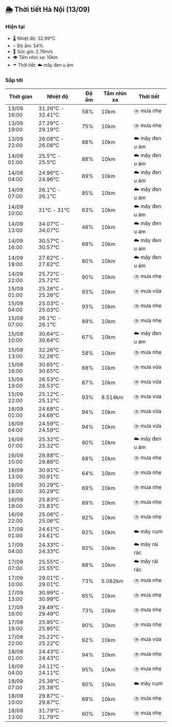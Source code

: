 ## 🌦️ Thời tiết Hà Nội (13/09)

### Hiện tại

- 🌡️ Nhiệt độ: 32.99℃
- 💦 Độ ẩm: 54%
- 💨 Sức gió: 2.76m/s
- 👁️ Tầm nhìn xa: 10km
- ☂️ Thời tiết: ☁️ mây đen u ám

### Sắp tới

| Thời gian | Nhiệt độ | Độ ẩm | Tầm nhìn xa | Thời tiết |
| --- | --- | --- | --- | --- |
| 13/09 16:00 | 31.26℃ - 32.41℃ | 58% | 10km | ⛈️ mưa nhẹ |
| 13/09 19:00 | 27.29℃ - 29.19℃ | 75% | 10km | ⛈️ mưa nhẹ |
| 13/09 22:00 | 26.08℃ - 26.08℃ | 88% | 10km | ☁️ mây đen u ám |
| 14/09 01:00 | 25.5℃ - 25.5℃ | 88% | 10km | ☁️ mây đen u ám |
| 14/09 04:00 | 24.96℃ - 24.96℃ | 89% | 10km | ☁️ mây đen u ám |
| 14/09 07:00 | 26.1℃ - 26.1℃ | 85% | 10km | ☁️ mây đen u ám |
| 14/09 10:00 | 31℃ - 31℃ | 63% | 10km | ☁️ mây đen u ám |
| 14/09 13:00 | 34.07℃ - 34.07℃ | 48% | 10km | ☁️ mây đen u ám |
| 14/09 16:00 | 30.57℃ - 30.57℃ | 68% | 10km | ☁️ mây đen u ám |
| 14/09 19:00 | 27.62℃ - 27.62℃ | 80% | 10km | ☁️ mây đen u ám |
| 14/09 22:00 | 25.72℃ - 25.72℃ | 90% | 10km | ⛈️ mưa nhẹ |
| 15/09 01:00 | 25.26℃ - 25.26℃ | 93% | 10km | ⛈️ mưa vừa |
| 15/09 04:00 | 25.03℃ - 25.03℃ | 93% | 10km | ⛈️ mưa nhẹ |
| 15/09 07:00 | 26.1℃ - 26.1℃ | 89% | 10km | ⛈️ mưa nhẹ |
| 15/09 10:00 | 30.64℃ - 30.64℃ | 67% | 10km | ☁️ mây đen u ám |
| 15/09 13:00 | 32.26℃ - 32.26℃ | 58% | 10km | ⛈️ mưa nhẹ |
| 15/09 16:00 | 30.65℃ - 30.65℃ | 68% | 10km | ⛈️ mưa vừa |
| 15/09 19:00 | 26.53℃ - 26.53℃ | 87% | 10km | ⛈️ mưa vừa |
| 15/09 22:00 | 25.12℃ - 25.12℃ | 93% | 8.514km | ⛈️ mưa vừa |
| 16/09 01:00 | 24.68℃ - 24.68℃ | 94% | 10km | ⛈️ mưa vừa |
| 16/09 04:00 | 24.59℃ - 24.59℃ | 94% | 10km | ⛈️ mưa vừa |
| 16/09 07:00 | 25.32℃ - 25.32℃ | 90% | 10km | ☁️ mây đen u ám |
| 16/09 10:00 | 29.88℃ - 29.88℃ | 68% | 10km | ⛈️ mưa nhẹ |
| 16/09 13:00 | 30.91℃ - 30.91℃ | 64% | 10km | ⛈️ mưa nhẹ |
| 16/09 16:00 | 30.29℃ - 30.29℃ | 69% | 10km | ⛈️ mưa nhẹ |
| 16/09 19:00 | 25.83℃ - 25.83℃ | 89% | 10km | ⛈️ mưa nhẹ |
| 16/09 22:00 | 25.06℃ - 25.06℃ | 92% | 10km | ⛈️ mưa nhẹ |
| 17/09 01:00 | 24.61℃ - 24.61℃ | 92% | 10km | ☁️ mây cụm |
| 17/09 04:00 | 24.33℃ - 24.33℃ | 92% | 10km | ☁️ mây rải rác |
| 17/09 07:00 | 25.55℃ - 25.55℃ | 88% | 10km | ☁️ mây rải rác |
| 17/09 10:00 | 29.01℃ - 29.01℃ | 73% | 5.082km | ⛈️ mưa nhẹ |
| 17/09 13:00 | 30.99℃ - 30.99℃ | 65% | 10km | ⛈️ mưa nhẹ |
| 17/09 16:00 | 29.49℃ - 29.49℃ | 73% | 10km | ⛈️ mưa nhẹ |
| 17/09 19:00 | 25.95℃ - 25.95℃ | 90% | 10km | ⛈️ mưa nhẹ |
| 17/09 22:00 | 25.22℃ - 25.22℃ | 92% | 10km | ⛈️ mưa vừa |
| 18/09 01:00 | 24.43℃ - 24.43℃ | 94% | 10km | ⛈️ mưa nhẹ |
| 18/09 04:00 | 24.11℃ - 24.11℃ | 95% | 10km | ⛈️ mưa nhẹ |
| 18/09 07:00 | 25.38℃ - 25.38℃ | 90% | 10km | ☁️ mây cụm |
| 18/09 10:00 | 29.87℃ - 29.87℃ | 69% | 10km | ⛈️ mưa nhẹ |
| 18/09 13:00 | 31.79℃ - 31.79℃ | 60% | 10km | ⛈️ mưa nhẹ |

